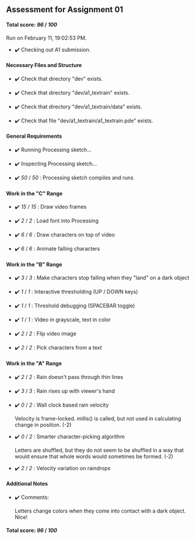 ## Assessment for Assignment 01

#### Total score: _96_ / _100_

Run on February 11, 19:02:53 PM.

+ :heavy_check_mark:  Checking out A1 submission.




#### Necessary Files and Structure

+ :heavy_check_mark:  Check that directory "dev" exists.

+ :heavy_check_mark:  Check that directory "dev/a1_textrain" exists.

+ :heavy_check_mark:  Check that directory "dev/a1_textrain/data" exists.

+ :heavy_check_mark:  Check that file "dev/a1_textrain/a1_textrain.pde" exists.


#### General Requirements

+ :heavy_check_mark:  Running Processing sketch...



+ :heavy_check_mark:  Inspecting Processing sketch...



+ :heavy_check_mark:  _50_ / _50_ :  Processing sketch compiles and runs

    


#### Work in the "C" Range

+ :heavy_check_mark:  _15_ / _15_ :  Draw video frames

    

+ :heavy_check_mark:  _2_ / _2_ :  Load font into Processing

    

+ :heavy_check_mark:  _6_ / _6_ :  Draw characters on top of video

    

+ :heavy_check_mark:  _6_ / _6_ :  Animate falling characters

    


#### Work in the "B" Range

+ :heavy_check_mark:  _3_ / _3_ :  Make characters stop falling when they "land" on a dark object

    

+ :heavy_check_mark:  _1_ / _1_ :  Interactive thresholding (UP / DOWN keys)

    

+ :heavy_check_mark:  _1_ / _1_ :  Threshold debugging (SPACEBAR toggle)

    

+ :heavy_check_mark:  _1_ / _1_ :  Video in grayscale, text in color

    

+ :heavy_check_mark:  _2_ / _2_ :  Flip video image

    

+ :heavy_check_mark:  _2_ / _2_ :  Pick characters from a text

    


#### Work in the "A" Range

+ :heavy_check_mark:  _2_ / _2_ :  Rain doesn't pass through thin lines

    

+ :heavy_check_mark:  _3_ / _3_ :  Rain rises up with viewer's hand

    

+ :heavy_check_mark:  _0_ / _2_ :  Wall clock based rain velocity

    Velocity is frame-locked. millis() is called, but not used in calculating change in position. (-2)

+ :heavy_check_mark:  _0_ / _2_ :  Smarter character-picking algorithm

    Letters are shuffled, but they do not seem to be shuffled in a way that would ensure that whole words would sometimes be formed. (-2)

+ :heavy_check_mark:  _2_ / _2_ :  Velocity variation on raindrops

    


#### Additional Notes

+ :heavy_check_mark:  Comments:

    Letters change colors when they come into contact with a dark object. Nice!

#### Total score: _96_ / _100_

